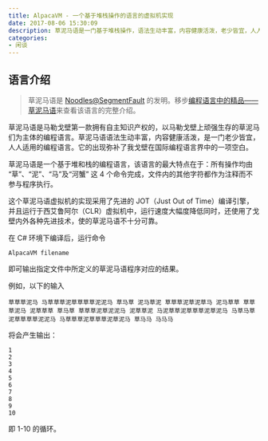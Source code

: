 ```yaml
---
title: AlpacaVM - 一个基于堆栈操作的语言的虚拟机实现
date: 2017-08-06 15:30:09
description: 草泥马语是一门基于堆栈操作，语法生动丰富，内容健康活泼，老少皆宜，人人适用的编程语言。这篇文章探讨了她的实现。
categories:
- 闲谈
---
```


## 语言介绍

>草泥马语是 [Noodles@SegmentFault](https://segmentfault.com/u/noodles001) 的发明。移步[编程语言中的精品——草泥马语](https://segmentfault.com/a/1190000000606169)来查看该语言的完整介绍。

草泥马语是马勒戈壁第一款拥有自主知识产权的，以马勒戈壁上顽强生存的草泥马们为主体的编程语言。草泥马语语法生动丰富，内容健康活泼，是一门老少皆宜，人人适用的编程语言。它的出现弥补了我戈壁在国际编程语言界中的一项空白。
 
草泥马语是一个基于堆和栈的编程语言，该语言的最大特点在于：所有操作均由 “草”、“泥”、“马”及“河蟹” 这 4 个命令完成，文件内的其他字符都作为注释而不参与程序执行。

这个草泥马语虚拟机的实现采用了先进的 JOT（Just Out of Time）编译引擎，并且运行于西艾鲁阿尔（CLR）虚拟机中，运行速度大幅度降低同时，还使用了戈壁内外各种先进技术，使的草泥马语不十分可靠。

在 C# 环境下编译后，运行命令

    AlpacaVM filename

即可输出指定文件中所定义的草泥马语程序对应的结果。

例如，以下的输入

    草草草泥马 马草草草泥草草草草泥泥马 草马草 泥马草泥 草草草泥草泥草马 泥马草草 草草草泥马 泥草草草 草马草 草草草泥草泥泥马 泥草草泥 马泥草草泥草草草泥草泥马 马草马草泥草草草草泥泥马 马草草草泥草草草泥草泥马 草马马 马马马
    
将会产生输出：

    1
    2
    3
    4
    5
    6
    7
    8
    9
    10

即 1-10 的循环。
